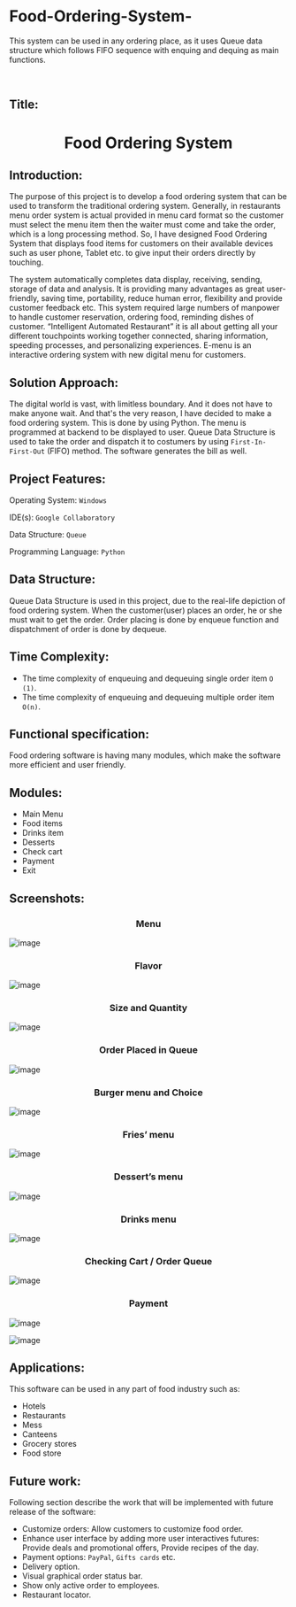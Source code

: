 # Food-Ordering-System-
This system can be used in any ordering place, as it uses Queue data structure which follows FIFO sequence with enquing and dequing as main functions.

<br/>

## Title:
<h1 align="center">Food Ordering System</h1>

## Introduction:

The purpose of this project is to develop a food ordering system that can be used to transform the traditional ordering system. Generally, in restaurants menu order system is actual provided in menu card format so the customer must select the menu item then the waiter must come and take the order, which is a long processing method. 
So, I have designed Food Ordering System that displays food items for customers on their available devices such as user phone, Tablet etc. to give input their orders directly by touching. 

The system automatically completes data display, receiving, sending, storage of data and analysis. 
It is providing many advantages as great user-friendly, saving time, portability, reduce human error, flexibility and provide customer feedback etc. This system required large numbers of manpower to handle customer reservation, ordering food, reminding dishes of customer. “Intelligent Automated Restaurant” it is all about getting all your different touchpoints working together connected, sharing information, speeding processes, and personalizing experiences. E-menu is an interactive ordering system with new digital menu for customers.

## Solution Approach:

The digital world is vast, with limitless boundary. And it does not have to make anyone wait. And that's the very reason, I have decided to make a food ordering system. This is done by using Python. The menu is programmed at backend to be displayed to user. Queue Data Structure is used to take the order and dispatch it to costumers by using  `First-In-First-Out` (FIFO) method. The software generates the bill as well.


## Project Features:

Operating System: `Windows`

IDE(s): `Google Collaboratory`

Data Structure: `Queue`

Programming Language: `Python`



## Data Structure:

Queue Data Structure is used in this project, due to the real-life depiction of food ordering system. When the customer(user) places an order, he or she must wait to get the order. Order placing is done by enqueue function and dispatchment of order is done by dequeue.

## Time Complexity:

-	The time complexity of enqueuing and dequeuing single order item `O (1)`.
-	The time complexity of enqueuing and dequeuing multiple order item `O(n)`.

## Functional specification:

Food ordering software is having many modules, which make the software more efficient and user friendly.

## Modules:

-	Main Menu
-	Food items
-	Drinks item
-	Desserts
-	Check cart
-	Payment
-	Exit

## Screenshots:

<h3 align="center">Menu</h3>

![image](https://user-images.githubusercontent.com/91841622/193599361-f237be02-37f5-4a6f-8a34-56b96488127a.png)

<h3 align="center">Flavor</h3>

![image](https://user-images.githubusercontent.com/91841622/193600026-652cf4d5-1163-42b2-97a0-8d9d77c77fdf.png)

 
<h3 align="center">Size and Quantity</h3>

![image](https://user-images.githubusercontent.com/91841622/193600052-bbf16c7c-87f0-4351-b450-261743b1330d.png)

 
<h3 align="center">Order Placed in Queue</h3>

![image](https://user-images.githubusercontent.com/91841622/193600084-68cb6e39-f987-44b4-947a-28c68d26ac17.png)

 
<h3 align="center">Burger menu and Choice</h3>

![image](https://user-images.githubusercontent.com/91841622/193600103-44ad275d-4e7d-4420-a929-38cf7a2d778d.png)

 



<h3 align="center">Fries’ menu</h3>

![image](https://user-images.githubusercontent.com/91841622/193600151-91c722b2-08d2-44f1-b314-05f3f9b30111.png)

 
<h3 align="center">Dessert’s menu</h3>

![image](https://user-images.githubusercontent.com/91841622/193600167-bacc009a-9d0e-4367-8f82-20687f9b58d6.png)

 
<h3 align="center">Drinks menu</h3>

![image](https://user-images.githubusercontent.com/91841622/193600187-afc523e6-dfed-4aa9-904b-4354a0364063.png)

 



<h3 align="center">Checking Cart / Order Queue</h3>

![image](https://user-images.githubusercontent.com/91841622/193600245-c4bce563-e3aa-4c20-abe8-45b958cd18d4.png)

 
<h3 align="center">Payment</h3>

![image](https://user-images.githubusercontent.com/91841622/193600271-36fc53e6-f3a5-4512-b279-1cac85376056.png)

![image](https://user-images.githubusercontent.com/91841622/193600296-d78ba7d1-3444-46c9-8626-79ffd38affcb.png)

 




## Applications:

This software can be used in any part of food industry such as:

-	Hotels
-	Restaurants  
-	Mess
-	Canteens
-	Grocery stores
-	Food store

## Future work:

Following section describe the work that will be implemented with future release of the software:

-	Customize orders: Allow customers to customize food order.
-	Enhance user interface by adding more user interactives futures: Provide deals and promotional offers, Provide recipes of the day.
-	Payment options: `PayPal`, `Gifts cards` etc.
-	Delivery option.
-	Visual graphical order status bar.
-	Show only active order to employees.
-	Restaurant locator.
